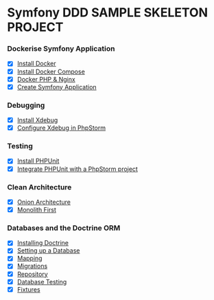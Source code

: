 # Symfony DDD SAMPLE SKELETON PROJECT

### Dockerise Symfony Application

- [X] [Install Docker](https://docs.docker.com/engine/install/)
- [X] [Install Docker Compose](https://docs.docker.com/compose/install/)
- [X] [Docker PHP & Nginx]()
- [X] [Create Symfony Application](https://symfony.com/doc/current/setup.html)

### Debugging

- [X] [Install Xdebug](https://xdebug.org/docs/install#pecl)
- [X] [Configure Xdebug in PhpStorm](https://www.jetbrains.com/help/phpstorm/configuring-xdebug.html)

### Testing

- [X] [Install PHPUnit](https://symfony.com/doc/current/testing.html#the-phpunit-testing-framework)
- [X] [Integrate PHPUnit with a PhpStorm project](https://symfony.com/doc/current/testing.html#the-phpunit-testing-framework)

### Clean Architecture

- [X] [Onion Architecture](https://blog.cleancoder.com/uncle-bob/2012/08/13/the-clean-architecture.html)
- [X] [Monolith First](https://martinfowler.com/bliki/MonolithFirst.html)

### Databases and the Doctrine ORM

- [X] [Installing Doctrine](https://symfony.com/doc/current/doctrine.html)
- [X] [Setting up a Database](https://symfony.com/doc/current/the-fast-track/en/7-database.html)
- [X] [Mapping](https://www.doctrine-project.org/projects/doctrine-orm/en/current/reference/xml-mapping.html)
- [X] [Migrations](https://symfony.com/doc/current/doctrine.html#migrations-creating-the-database-tables-schema)
- [X] [Repository](https://symfony.com/doc/current/doctrine.html#querying-for-objects-the-repository)
- [X] [Database Testing](https://symfony.com/doc/current/testing/database.html)
- [X] [Fixtures](https://symfony.com/bundles/DoctrineFixturesBundle/current/index.html)

[//]: # (### CQRS)

[//]: # ()
[//]: # (- [X] [CQRS pattern]&#40;https://docs.microsoft.com/en-us/azure/architecture/patterns/cqrs&#41;)

[//]: # (- [X] [Symfony Messenger]&#40;https://symfony.com/doc/current/messenger.html&#41;)

[//]: # ()
[//]: # (### Auth)

[//]: # ()
[//]: # (- [X] [JWT Authentication]&#40;https://github.com/lexik/LexikJWTAuthenticationBundle&#41;)

[//]: # (- [X] [JWT Refresh Token]&#40;https://github.com/markitosgv/JWTRefreshTokenBundle&#41;)

[//]: # ()
[//]: # (### Static analysis tool)

[//]: # ()
[//]: # (- [X] [PHP CS Fixer]&#40;https://github.com/FriendsOfPHP/PHP-CS-Fixer&#41;)

[//]: # (- [X] [Deptrac]&#40;https://qossmic.github.io/deptrac/&#41;)

[//]: # (- [X] [PHPStan]&#40;https://github.com/phpstan/phpstan&#41;)

[//]: # ()
[//]: # (### DDD)

[//]: # ()
[//]: # (- [X] [Strategic & Tactical design]&#40;&#41;)

[//]: # ()
[//]: # (### CI/CD)

[//]: # ()
[//]: # (- [X] [Gitlab CI/CD]&#40;https://docs.gitlab.com/ee/ci/yaml/&#41;)

[//]: # (- [X] [GitHub Actions]&#40;https://docs.github.com/en/actions/quickstart&#41;)

[//]: # ()
[//]: # (Documentation [for development&#40;docs/index.md&#41;.)

